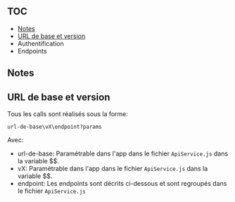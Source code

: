 ## TOC
- [Notes](#notes)
- [URL de base et version](#url-de-base-et-version)
- Authentification
- Endpoints

## Notes

## URL de base et version
Tous les calls sont réalisés sous la forme:

```
url-de-base\vX\endpoint?params
```
Avec:
- url-de-base: Paramétrable dans l'app dans le fichier `ApiService.js` dans la variable $$.
- vX: Paramétrable dans l'app dans le fichier `ApiService.js` dans la variable $$.
- endpoint: Les endpoints sont décrits ci-dessous et sont regroupés dans le fichier `ApiService.js`
